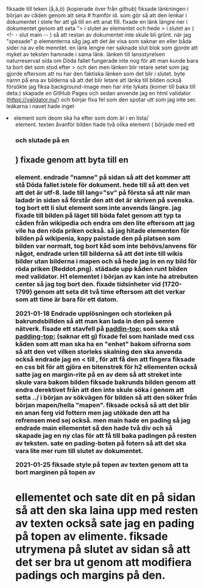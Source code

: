 <!--alla ändringar i deta dokument är tids årnad och för att veta vart det är gå till komiten som texten blev tilagd.-->
fiksade till teken (å,ä,ö) (kopierade över från github)
fiksade länkningen i början av cåden genom att seta # framför id. som gör så att den lenkar i dokumentet i stele fer att gå till en ett anat fill. 
fixade en länk längre ner i dokumentet genom att seta "> i slutet av <a> elementet och hede > i slutet av ( <!- - slut main -- ) så att restan av dokumentet inte skule bli grönt.
när jag "spesade" p elementerna såg jag att det äe visa som saknar en eller båda sider na av elle menntet.
en länk lengre ner saknade slut blok som gjorde att myket av teksten hamnade i sama länk.
länken till lansstyrelsen naturreservat sida om Döda fallet fungerade inte nog för att man kunde bara ta bort det som stod efter > och den men länken blir retare setet som jag gjorde eftersom att nu har den faktiska länken som det blir i slutet. 
byte namn på ena av bilderna så att det blir letare att länka till bilden också försökte jag fiksa background-image men har inte lykats (komer till baka till deta.)
skapade en GitHub Pages och sedan anvende jag en html validator (https://validator.nu/) och börjar fixa fel som den spotar utt som jag inte ser.
leäkarna i navet hade inget <li> element som deom ska ha efter som dom är i en lista/<ul> element.
texten åvanför bilden hade två olika element ( började med ett <h3> och slutade på en <h2>) fixade genom att byta till en <h3> element.
endrade "namne" på sidan så att det kommer att stå Döda fallet istele för dokument.
hede till <meta charset="UTF-8"> så att den vet att det är utf-8.
lade till lang="sv" på första <html> så att när man ladadr in sidan så förstår den att det är skriven på svenska.
tog bort ett li slut element som inte anvends längre.
jag fixade till bilden på läget till böda falet genom att typ ta cåden från wikipedia och endra om den lite eftersom att jag vile ha den röda priken också. 
så jag hitade elementen för bilden på wikipenia, kopy paistade den på platsen som bilden var normalt, tog bort kåd som inte behövs/anvens för något, endrade urlen till bilderna så att det inte till wikis bilder utan bilderna i mapen och så hede jag in en ny bild för röda priken (Reddot.png). 
städade upp kåden runt bilden med validator.
H1 elementet i början av kan inte ha atrebuten center så jag tog bort den.
fixade tidsinheter vid (1720-1799) genom att seta dit två time eftersom att det verkar som att time är bara för ett datom.

2021-01-18
Endrade upplösningen och storleken på bakrundsbillden så att man kan lada in den på semre nätverk.
fisade ett stavfell på <paddin-top:> som ska stå <padding-top:> (saknar ett g)
fixade fel som hanlade med css kåden som att man ska ha en "enhet" bakom sifrorna som <rem> så att den vet vilken storleks skalning den ska anvenda också endrade jag en < till , för att få den att fingera
fiksade en css bit för att gjöra en bitenstrek för h2 ellementen också satte jag en margin-rite på en av dem så att streket inte skule vara bakom bilden
fiksade bakrunds bilden genom att endra derektivet från att den inte skule söka i <stylesheets> genom att setta ../ i början av sökvägen för bilden så att den söker från början mapen/hella "mapen". 
fiksade också så att det blir en anan ferg vid fottern men jag utökade den att ha refrensen med sej också. men main hade en pading så jag endrade main ellementet så den hade två div och så skapade jag en ny clas för att få till baka padingen på resten av teksten. sate en pading-boten på fotern så att det ska vara lite mer rum till slutet av dokumentet.

2021-01-25
fiksade style på topen av texten genom att ta bort marginen på topen av <h1> ellementet och sate dit en på sidan så att den ska laina upp med resten av texten också sate jag en pading på topen av elimente.
fiksade utrymena på slutet av sidan så att det ser bra ut genom att modifiera padings och margins på den.